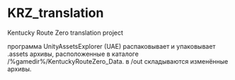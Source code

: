 # KRZ_translation
Kentucky Route Zero translation project

программа UnityAssetsExplorer (UAE) распаковывает и упаковывает .assets архивы, расположенные в каталоге /%gamedir%/KentuckyRouteZero_Data.
в /out складываются изменённые архивы.
